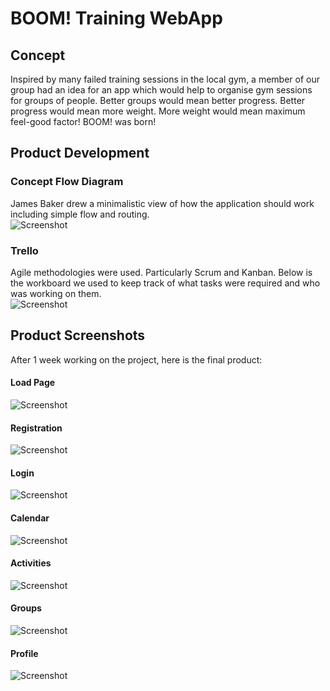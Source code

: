 # BOOM! Training WebApp

## Concept
Inspired by many failed training sessions in the local gym, a member of our group had an idea for an app which would help to organise gym sessions for groups of people.
Better groups would mean better progress. Better progress would mean more weight. More weight would mean maximum feel-good factor!
BOOM! was born!

## Product Development
### Concept Flow Diagram
James Baker drew a minimalistic view of how the application should work including simple flow and routing.</br>
![Screenshot](screenshots/ConceptFlow.png "Concept Flow Diagram")

### Trello
Agile methodologies were used. Particularly Scrum and Kanban. Below is the workboard we used to keep track of what tasks were required and who was working on them.</br>
![Screenshot](screenshots/TrelloBoard.png "Trello Board")

## Product Screenshots
After 1 week working on the project, here is the final product: </br>
#### Load Page
![Screenshot](screenshots/LandingPage.png "Page you load into")
#### Registration
![Screenshot](screenshots/RegistrationPage.png "Registration Page")</br>
#### Login
![Screenshot](screenshots/LoginPage.png "Login Page")</br>
#### Calendar
![Screenshot](screenshots/CalendarPage.png "Calendar Page")</br>
#### Activities
![Screenshot](screenshots/ActivitiesList.png "Activities List")</br>
#### Groups
![Screenshot](screenshots/GroupsPage.png "Groups Page")</br>
#### Profile
![Screenshot](screenshots/ProfilePage.png "Profile Page")
